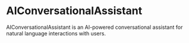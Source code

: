 # AIConversationalAssistant
AIConversationalAssistant is an AI-powered conversational assistant for natural language interactions with users.
